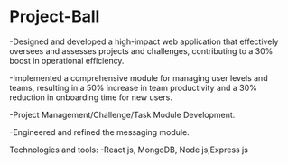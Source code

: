 # Project-Ball
-Designed and developed a high-impact web application that effectively oversees and assesses projects and challenges,
contributing to a 30% boost in operational efficiency.

-Implemented a comprehensive module for managing user levels and teams, resulting in a 50% increase in team
productivity and a 30% reduction in onboarding time for new users.

-Project Management/Challenge/Task Module Development.

-Engineered and refined the messaging module.

Technologies and tools:
-React js, MongoDB, Node js,Express js
